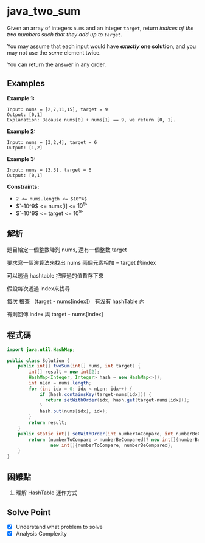 # java_two_sum

Given an array of integers `nums` and an integer `target`, return *indices of the two numbers such that they add up to `target`*.

You may assume that each input would have ***exactly* one solution**, and you may not use the *same* element twice.

You can return the answer in any order.

## Examples

**Example 1:**

```
Input: nums = [2,7,11,15], target = 9
Output: [0,1]
Explanation: Because nums[0] + nums[1] == 9, we return [0, 1].

```

**Example 2:**

```
Input: nums = [3,2,4], target = 6
Output: [1,2]

```

**Example 3:**

```
Input: nums = [3,3], target = 6
Output: [0,1]

```

**Constraints:**

- `2 <= nums.length <= $10^4$`
- $`-10^9$ <= nums[i] <= $10^9$`
- $`-10^9$ <= target <= $10^9$`

## 解析

題目給定一個整數陣列 nums, 還有一個整數 target

要求寫一個演算法來找出 nums 兩個元素相加 = target 的index

可以透過 hashtable 把經過的值暫存下來

假設每次透過 index來找尋

每次 檢查 （target - nums[index]） 有沒有 hashTable 內

有則回傳 index 與 target - nums[index]

## 程式碼
```java
import java.util.HashMap;

public class Solution {
    public int[] twoSum(int[] nums, int target) {
        int[] result = new int[2];
        HashMap<Integer, Integer> hash = new HashMap<>();
        int nLen = nums.length;
        for (int idx = 0; idx < nLen; idx++) {
            if (hash.containsKey(target-nums[idx])) {
              return setWithOrder(idx, hash.get(target-nums[idx]));
            }
            hash.put(nums[idx], idx);
        }
        return result;
    }
    public static int[] setWithOrder(int numberToCompare, int numberBeCompared) {
        return (numberToCompare > numberBeCompared)? new int[]{numberBeCompared, numberToCompare}:
                new int[]{numberToCompare, numberBeCompared};        
    }
}
```
## 困難點

1. 理解 HashTable 運作方式

## Solve Point

- [x]  Understand what problem to solve
- [x]  Analysis Complexity